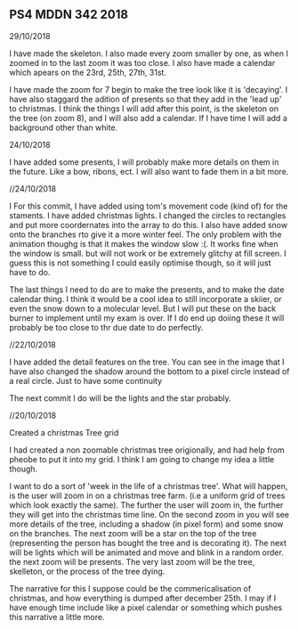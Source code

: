 ## PS4 MDDN 342 2018
29/10/2018



 I have made the skeleton. I also made every zoom smaller by one, as when I zoomed in to the last zoom it was too close. I also have made a calendar which apears on the 23rd, 25th, 27th, 31st.

I have made the zoom for 7 begin to make the tree look like it is 'decaying'. I have also staggard the adition of presents so that they add in the 'lead up' to christmas. I think the things I will add after this point, is the skeleton on the tree (on zoom 8), and I will also add a calendar. If I have time I will add a background other than white.


24/10/2018

I have added some presents, I will probably make more details on them in the future. Like a bow, ribons, ect. I will also want to fade them in a bit more. 

//24/10/2018

I For this commit, I have added using tom's movement code (kind of) for the staments. I have added christmas lights. I changed the circles to rectangles and put more coordernates into the array to do this. I also have added snow onto the branches rto give it a more winter feel. The only problem with the animation thoughg is that it makes the window slow :(. It works fine when the window is small. but will not work or be extremely glitchy at fill screen. I guess this is not something I could easily optimise though, so it will just have to do.

The last things I need to do are to make the presents, and to make the date calendar thing. I think it would be a cool idea to still incorporate a skiier, or even the snow down to a molecular level. But I will put these on the back burner to implement until my exam is over. If I do end up doiing these it will probably be too close to thr due date to do perfectly.


//22/10/2018

I have added the detail features on the tree. You can see in the image that I have also changed the shadow around the bottom to a pixel circle instead of a real circle. Just to have some continuity

The next commit I do will be the lights and the star probably.

//20/10/2018

Created a christmas Tree grid

I had created a non zoomable christmas tree origionally, and had help from pheobe to put it into my grid. I think I am going to change my idea a little though. 

I want to do a sort of 'week in the life of a christmas tree'. What will happen, is the user will zoom in on a christmas tree farm. (i.e a uniform grid of trees which look exactly the same). The further the user will zoom in, the further they will get into the christmas time line. On the second zoom in you will see more details of the tree, including a shadow (in pixel form) and some snow on the branches. The next zoom will be a star on the top of the tree (representing the person has bought the tree and is decorating it). The next will be lights which will be animated and move and blink in a random order. the next zoom will be presents. The very last zoom will be the tree, skelleton, or the process of the tree dying. 

The narrative for this I suppose could be the commericalisation of christmas, and how everything is dumped after december 25th. I may if I have enough time include like a pixel calendar or something which pushes this narrative a little more.